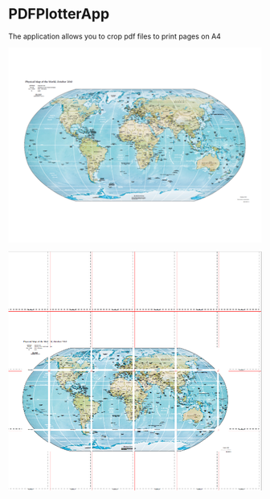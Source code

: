 # PDFPlotterApp
The application allows you to crop pdf files to print pages on A4

![Before](https://github.com/AlexanderIbraimov/PDFPlotterApp/blob/master/Images/before.png "Before")

![After](https://github.com/AlexanderIbraimov/PDFPlotterApp/blob/master/Images/after.png "After")


